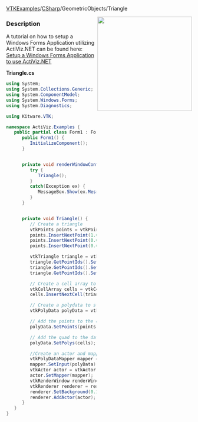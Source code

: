 [VTKExamples](/index/)/[CSharp](/CSharp)/GeometricObjects/Triangle

<img align="right" src="https://github.com/lorensen/VTKExamples/blob/gh-pages/Testing/Baseline/GeometricObjects/TestTriangle.png?raw=true" width="256" />

### Description
A tutorial on how to setup a Windows Forms Application utilizing ActiViz.NET can be found here: [Setup a Windows Forms Application to use ActiViz.NET](http://www.vtk.org/Wiki/VTK/CSharp/ActiViz.NET)

**Triangle.cs**
```csharp
using System;
using System.Collections.Generic;
using System.ComponentModel;
using System.Windows.Forms;
using System.Diagnostics;

using Kitware.VTK;

namespace ActiViz.Examples {
   public partial class Form1 : Form {
      public Form1() {
         InitializeComponent();
      }


      private void renderWindowControl1_Load(object sender, EventArgs e) {
         try {
            Triangle();
         }
         catch(Exception ex) {
            MessageBox.Show(ex.Message, "Exception", MessageBoxButtons.OK);
         }
      }


      private void Triangle() {
         // Create a triangle
         vtkPoints points = vtkPoints.New();
         points.InsertNextPoint(1.0, 0.0, 0.0);
         points.InsertNextPoint(0.0, 0.0, 0.0);
         points.InsertNextPoint(0.0, 1.0, 0.0);

         vtkTriangle triangle = vtkTriangle.New();
         triangle.GetPointIds().SetId(0, 0);
         triangle.GetPointIds().SetId(1, 1);
         triangle.GetPointIds().SetId(2, 2);

         // Create a cell array to store the triangle in and add the triangle to it
         vtkCellArray cells = vtkCellArray.New();
         cells.InsertNextCell(triangle);

         // Create a polydata to store everything in
         vtkPolyData polyData = vtkPolyData.New();

         // Add the points to the dataset
         polyData.SetPoints(points);

         // Add the quad to the dataset
         polyData.SetPolys(cells);

         //Create an actor and mapper
         vtkPolyDataMapper mapper = vtkPolyDataMapper.New();
         mapper.SetInput(polyData);
         vtkActor actor = vtkActor.New();
         actor.SetMapper(mapper);
         vtkRenderWindow renderWindow = renderWindowControl1.RenderWindow;
         vtkRenderer renderer = renderWindow.GetRenderers().GetFirstRenderer();
         renderer.SetBackground(0.2, 0.3, 0.4);
         renderer.AddActor(actor);
      }
   }
}
```
